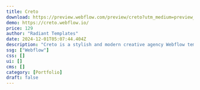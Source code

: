 ```yaml
---
title: Creto
download: https://preview.webflow.com/preview/creto?utm_medium=preview_link&utm_source=designer&utm_content=creto&preview=73fbe5787c904ebb1052dbc681fd8dfd&workflow=preview
demo: https://creto.webflow.io/
price: 129
author: "Radiant Templates"
date: 2024-12-01T05:07:44.404Z
description: "Creto is a stylish and modern creative agency Webflow template, perfect for showcasing portfolios and projects with flair. With its fully responsive design and speed optimization, Creto offers a seamless experience for creative professionals."
ssg: ["Webflow"]
css: []
ui: []
cms: []
category: [Portfolio]
draft: false
---
```

